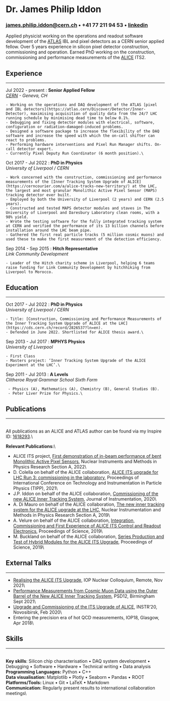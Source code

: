 # Dr. James Philip Iddon
### <james.philip.iddon@cern.ch> • +41 77 211 94 53 • [linkedin](https://www.linkedin.com/in/j-p-iddon)

Applied physicist working on the operations and readout software development of the [ATLAS](https://atlas.cern/) IBL and pixel detectors as a CERN senior applied fellow. Over 5 years experience in silicon pixel detector construction, commissioning and operation. Earned PhD working on the construction, commissioning and performance measurements of the [ALICE](https://alice-collaboration.web.cern.ch/) ITS2.

## Experience

---

Jul 2022 - present
:   **Senior Applied Fellow**\
    *[CERN](https://home.cern/) - Geneva, CH*

    - Working on the operations and DAQ development of the ATLAS [pixel and IBL detectors](https://atlas.cern/Discover/Detector/Inner-Detector), maximising acquisition of quality data from the 24/7 LHC running schedule by minimising dead time to below 0.1%.
    - Debugging and fixing detector modules with electrical, software, configuration or radiation-damaged-induced problems.
    - Designed a software package to increase the flexibility of the DAQ software and increase the speed with which the on-call shifter can react to problems.
    - Performing hardware interventions and Pixel Run Manager shifts. On-call detector expert.
    - Currently Pixel Deputy Run Coordinator (6 month position).\

Oct 2017 - Jul 2022
:   **PhD in Physics**\
    *University of Liverpool / CERN*

    - Work concerned with the construction, commissioning and performance measurements of the [Inner Tracking System Upgrade of ALICE](https://cerncourier.com/a/alice-tracks-new-territory/) at the LHC, the largest and most granular Monolithic Active Pixel Sensor (MAPS) tracking detector ever built.
    - Employed by both the University of Liverpool (2 years) and CERN (2.5 years).
    - Constructed and tested MAPS detector modules and staves in The University of Liverpool and Daresbury Laboratory clean rooms, with a 98% yield.
    - Wrote the testing software for the fully integrated tracking system at CERN and verified the performance of its 13 billion channels before installation around the LHC beam pipe.
    - Gathered the first real particle tracks (5 million cosmic muons) and used these to make the first measurement of the detection efficiency.

Sep 2014 - Sep 2015
:   **Hitch Representative**\
    *Link Community Development*

    - Leader of the Hitch charity scheme in Liverpool, helping 6 teams raise funding for Link Community Development by hitchhiking from Liverpool to Morocco.


## Education

---

Oct 2017 - Jul 2022
:   **PhD in Physics**\
    *University of Liverpool / CERN*

    - Title: [Construction, Commissioning and Performance Measurements of the Inner Tracking System Upgrade of ALICE at the LHC](https://cds.cern.ch/record/2826537?ln=en).
    - Defended in June 2022. Shortlisted for ALICE thesis award.\

Sep 2013 - Jul 2017
:   **MPHYS Physics**\
    *University of Liverpool*

    - First Class
    - Masters project: ‘Inner Tracking System Upgrade of the ALICE Experiment at the LHC’.\

Sep 2011 - Jul 2013
:    **A Levels**\
     *Clitheroe Royal Grammar School Sixth Form*

     - Physics (A), Mathematics (A), Chemistry (B), General Studies (B).
     - Peter Liver Prize for Physics.\   

<div style="page-break-after: always;"></div>

## Publications

---

\
All publications as an ALICE and ATLAS author can be found via my Inspire ID: [1618293](https://inspirehep.net/authors/1618293).\

**Relevant Publications:**\

- ALICE ITS project, [First demonstration of in-beam performance of bent Monolithic Active Pixel Sensors](https://www.sciencedirect.com/science/article/abs/pii/S0168900221011098), Nuclear Instruments and Methods in Physics Research Section A, 2022\
- D. Colella on behalf of the ALICE collaboration, [ALICE ITS upgrade for LHC Run 3: commissioning in the laboratory](https://iopscience.iop.org/article/10.1088/1742-6596/2374/1/012058), Proceedings of International Conference on Technology and Instrumentation in Particle Physics (TIPP), 2021\
- J.P. Iddon on behalf of the ALICE collaboration, [Commissioning of the new ALICE Inner Tracking System](https://iopscience.iop.org/article/10.1088/1748-0221/15/08/C08009), Journal of Instrumentation, 2020\
- A. Di Mauro on behalf of the ALICE collaboration, [The new inner tracking system for the ALICE upgrade at the LHC](https://www.sciencedirect.com/science/article/abs/pii/S0168900218313615), Nuclear Instrumentation and Methods in Physics Research Section A, 2019\
- A. Velure on behalf of the ALICE collaboration, [Integration, Commissioning and First Experience of ALICE ITS Control and Readout Electronics](https://pos.sissa.it/370/113/), Proceedings of Science, 2019\
- M. Buckland on behalf of the ALICE collaboration, [Series Production and Test of Hybrid Modules for the ALICE ITS Upgrade](https://pos.sissa.it/373/063), Proceedings of Science, 2019\

## External Talks

---

- [Realising the ALICE ITS Upgrade](https://stream.liv.ac.uk/7879c2pq), IOP Nuclear Colloquium, Remote, Nov 2021\
- [Performance Measurements from Cosmic Muon Data using the Outer Barrel of the New ALICE Inner Tracking System](https://indico.cern.ch/event/797047/contributions/4455930/attachments/2311217/3933182/jpi_psd_v2.pdf), PSD12, Birmingham Sept 2021\
- [Upgrade and Commissioning of the ITS Upgrade of ALICE](https://indico.inp.nsk.su/event/20/contributions/811/attachments/560/645/JPI_INSTR.pdf), INSTR’20, Novosibirsk, Feb 2020\
- Entering the precision era of hot QCD measurements, IOP18, Glasgow, Apr 2018\

## Skills

---

\
**Key skills**: Silicon chip characterisation • DAQ system development • Debugging • Software • Hardware • Technical writing • Data analysis\
**Programming Languages:** Python • C++\
**Data visualisation:** Matplotlib • Plotly • Seaborn • Pandas • ROOT\
**Platforms/Tools:** Linux • Git • LaTeX • Markdown\
**Communication:** Regularly present results to international collaboration meetings\